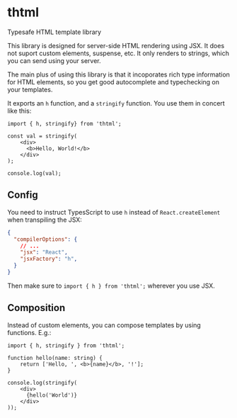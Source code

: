 # thtml
Typesafe HTML template library

This library is designed for server-side HTML rendering using JSX. It does not suport custom
elements, suspense, etc. It only renders to strings, which you can send using your server.

The main plus of using this library is that it incoporates rich type information for HTML elements,
so you get good autocomplete and typechecking on your templates.

It exports an `h` function, and a `stringify` function. You use them in concert like this:

```tsx
import { h, stringify} from 'thtml';

const val = stringify(
    <div>
      <b>Hello, World!</b>
    </div>
);

console.log(val);
```

## Config

You need to instruct TypesScript to use `h` instead of `React.createElement` when transpiling the
JSX:

```json
{
  "compilerOptions": {
    // ...
    "jsx": "React",
    "jsxFactory": "h",
  }
}
```

Then make sure to `import { h } from 'thtml';` wherever you use JSX.

## Composition
Instead of custom elements, you can compose templates by using functions. E.g.:

```tsx
import { h, stringify } from 'thtml';

function hello(name: string) {
    return ['Hello, ', <b>{name}</b>, '!'];
}

console.log(stringify(
    <div>
      {hello('World')}
    </div>
));
```
